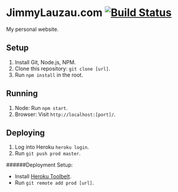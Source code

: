 JimmyLauzau.com [![Build Status](https://drone.io/github.com/jimmay5469/JimmyLauzau.com/status.png)](https://drone.io/github.com/jimmay5469/JimmyLauzau.com/latest)
===============
My personal website.

Setup
-----
1. Install Git, Node.js, NPM.
2. Clone this repository: `git clone [url]`.
3. Run `npm install` in the root.

Running
-------
1. Node: Run `npm start`.
2. Browser: Visit `http://localhost:[port]/`.

Deploying
---------
1. Log into Heroku `heroku login`.
2. Run `git push prod master`.

######Deployment Setup:
* Install [Heroku Toolbelt](https://toolbelt.heroku.com/).
* Run `git remote add prod [url]`.
